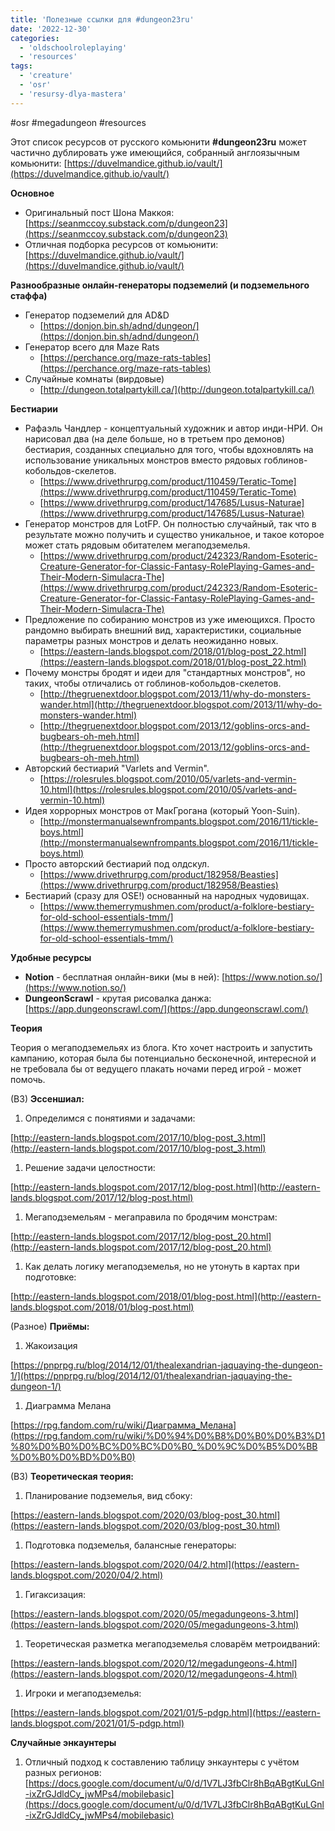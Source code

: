 ```yaml
---
title: 'Полезные ссылки для #dungeon23ru'
date: '2022-12-30'
categories:
  - 'oldschoolroleplaying'
  - 'resources'
tags:
  - 'creature'
  - 'osr'
  - 'resursy-dlya-mastera'
---
```


#osr #megadungeon #resources

Этот список ресурсов от русского комьюнити **#dungeon23ru** может частично дублировать уже имеющийся, собранный англоязычным комьюнити: [https://duvelmandice.github.io/vault/](https://duvelmandice.github.io/vault/)

**Основное**

- Оригинальный пост Шона Маккоя: [https://seanmccoy.substack.com/p/dungeon23](https://seanmccoy.substack.com/p/dungeon23)
- Отличная подборка ресурсов от комьюнити: [https://duvelmandice.github.io/vault/](https://duvelmandice.github.io/vault/)

**Разнообразные онлайн-генераторы подземелий (и подземельного стаффа)**

- Генератор подземелий для AD&D
  - [https://donjon.bin.sh/adnd/dungeon/](https://donjon.bin.sh/adnd/dungeon/)
- Генератор всего для Maze Rats
  - [https://perchance.org/maze-rats-tables](https://perchance.org/maze-rats-tables)
- Случайные комнаты (вирдовые)
  - [http://dungeon.totalpartykill.ca/](http://dungeon.totalpartykill.ca/)

**Бестиарии**

- Рафаэль Чандлер - концептуальный художник и автор инди-НРИ. Он нарисовал два (на деле больше, но в третьем про демонов) бестиария, созданных специально для того, чтобы вдохновлять на использование уникальных монстров вместо рядовых гоблинов-кобольдов-скелетов.
  - [https://www.drivethrurpg.com/product/110459/Teratic-Tome](https://www.drivethrurpg.com/product/110459/Teratic-Tome)
  - [https://www.drivethrurpg.com/product/147685/Lusus-Naturae](https://www.drivethrurpg.com/product/147685/Lusus-Naturae)
- Генератор монстров для LotFP. Он полностью случайный, так что в результате можно получить и существо уникальное, и такое которое может стать рядовым обитателем мегаподземелья.
  - [https://www.drivethrurpg.com/product/242323/Random-Esoteric-Creature-Generator-for-Classic-Fantasy-RolePlaying-Games-and-Their-Modern-Simulacra-The](https://www.drivethrurpg.com/product/242323/Random-Esoteric-Creature-Generator-for-Classic-Fantasy-RolePlaying-Games-and-Their-Modern-Simulacra-The)
- Предложение по собиранию монстров из уже имеющихся. Просто рандомно выбирать внешний вид, характеристики, социальные параметры разных монстров и делать неожиданно новых.
  - [https://eastern-lands.blogspot.com/2018/01/blog-post_22.html](https://eastern-lands.blogspot.com/2018/01/blog-post_22.html)
- Почему монстры бродят и идеи для "стандартных монстров", но таких, чтобы отличались от гоблинов-кобольдов-скелетов.
  - [http://thegruenextdoor.blogspot.com/2013/11/why-do-monsters-wander.html](http://thegruenextdoor.blogspot.com/2013/11/why-do-monsters-wander.html)
  - [http://thegruenextdoor.blogspot.com/2013/12/goblins-orcs-and-bugbears-oh-meh.html](http://thegruenextdoor.blogspot.com/2013/12/goblins-orcs-and-bugbears-oh-meh.html)
- Авторский бестиарий "Varlets and Vermin".
  - [https://rolesrules.blogspot.com/2010/05/varlets-and-vermin-10.html](https://rolesrules.blogspot.com/2010/05/varlets-and-vermin-10.html)
- Идея хоррорных монстров от МакГрогана (который Yoon-Suin).
  - [http://monstermanualsewnfrompants.blogspot.com/2016/11/tickle-boys.html](http://monstermanualsewnfrompants.blogspot.com/2016/11/tickle-boys.html)
- Просто авторский бестиарий под олдскул.
  - [https://www.drivethrurpg.com/product/182958/Beasties](https://www.drivethrurpg.com/product/182958/Beasties)
- Бестиарий (сразу для OSE!) основанный на народных чудовищах.
  - [https://www.themerrymushmen.com/product/a-folklore-bestiary-for-old-school-essentials-tmm/](https://www.themerrymushmen.com/product/a-folklore-bestiary-for-old-school-essentials-tmm/)

**Удобные ресурсы**

- **Notion** - бесплатная онлайн-вики (мы в ней): [https://www.notion.so/](https://www.notion.so/)
- **DungeonScrawl** - крутая рисовалка данжа: [https://app.dungeonscrawl.com/](https://app.dungeonscrawl.com/)

**Теория**

Теория о мегаподземельях из блога. Кто хочет настроить и запустить кампанию, которая была бы потенциально бесконечной, интересной и не требовала бы от ведущего плакать ночами перед игрой - может помочь.

(ВЗ) **Эссеншиал:**

1. Определимся с понятиями и задачами:

[http://eastern-lands.blogspot.com/2017/10/blog-post_3.html](http://eastern-lands.blogspot.com/2017/10/blog-post_3.html)

1. Решение задачи целостности:

[http://eastern-lands.blogspot.com/2017/12/blog-post.html](http://eastern-lands.blogspot.com/2017/12/blog-post.html)

1. Мегаподземельям - мегаправила по бродячим монстрам:

[http://eastern-lands.blogspot.com/2017/12/blog-post_20.html](http://eastern-lands.blogspot.com/2017/12/blog-post_20.html)

1. Как делать логику мегаподземелья, но не утонуть в картах при подготовке:

[http://eastern-lands.blogspot.com/2018/01/blog-post.html](http://eastern-lands.blogspot.com/2018/01/blog-post.html)

(Разное) **Приёмы:**

1. Жакоизация

[https://pnprpg.ru/blog/2014/12/01/thealexandrian-jaquaying-the-dungeon-1/](https://pnprpg.ru/blog/2014/12/01/thealexandrian-jaquaying-the-dungeon-1/)

1. Диаграмма Мелана

[https://rpg.fandom.com/ru/wiki/Диаграмма_Мелана](https://rpg.fandom.com/ru/wiki/%D0%94%D0%B8%D0%B0%D0%B3%D1%80%D0%B0%D0%BC%D0%BC%D0%B0_%D0%9C%D0%B5%D0%BB%D0%B0%D0%BD%D0%B0)

(ВЗ) **Теоретическая теория:**

1. Планирование подземелья, вид сбоку:

[https://eastern-lands.blogspot.com/2020/03/blog-post_30.html](https://eastern-lands.blogspot.com/2020/03/blog-post_30.html)

1. Подготовка подземелья, балансные генераторы:

[https://eastern-lands.blogspot.com/2020/04/2.html](https://eastern-lands.blogspot.com/2020/04/2.html)

1. Гигаксизация:

[https://eastern-lands.blogspot.com/2020/05/megadungeons-3.html](https://eastern-lands.blogspot.com/2020/05/megadungeons-3.html)

1. Теоретическая разметка мегаподземелья словарём метроидваний:

[https://eastern-lands.blogspot.com/2020/12/megadungeons-4.html](https://eastern-lands.blogspot.com/2020/12/megadungeons-4.html)

1. Игроки и мегаподземелья:

[https://eastern-lands.blogspot.com/2021/01/5-pdgp.html](https://eastern-lands.blogspot.com/2021/01/5-pdgp.html)

**Случайные энкаунтеры**

1. Отличный подход к составлению таблицу энкаунтеры с учётом разных регионов: [https://docs.google.com/document/u/0/d/1V7LJ3fbClr8hBqABgtKuLGnl-ixZrGJdldCy_jwMPs4/mobilebasic](https://docs.google.com/document/u/0/d/1V7LJ3fbClr8hBqABgtKuLGnl-ixZrGJdldCy_jwMPs4/mobilebasic)
